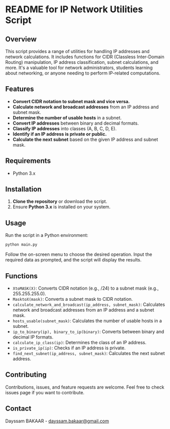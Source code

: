 # README for IP Network Utilities Script

## Overview
This script provides a range of utilities for handling IP addresses and network calculations. It includes functions for CIDR (Classless Inter-Domain Routing) manipulation, IP address classification, subnet calculations, and more. It's a valuable tool for network administrators, students learning about networking, or anyone needing to perform IP-related computations.

## Features
- **Convert CIDR notation to subnet mask and vice versa.**
- **Calculate network and broadcast addresses** from an IP address and subnet mask.
- **Determine the number of usable hosts** in a subnet.
- **Convert IP addresses** between binary and decimal formats.
- **Classify IP addresses** into classes (A, B, C, D, E).
- **Identify if an IP address is private or public.**
- **Calculate the next subnet** based on the given IP address and subnet mask.

## Requirements
- Python 3.x

## Installation
1. **Clone the repository** or download the script.
2. Ensure **Python 3.x** is installed on your system.

## Usage
Run the script in a Python environment:
```bash
python main.py
```
Follow the on-screen menu to choose the desired operation. Input the required data as prompted, and the script will display the results.

## Functions
- `XtoMASK(X)`: Converts CIDR notation (e.g., /24) to a subnet mask (e.g., 255.255.255.0).
- `MasktoX(mask)`: Converts a subnet mask to CIDR notation.
- `calculate_network_and_broadcast(ip_address, subnet_mask)`: Calculates network and broadcast addresses from an IP address and a subnet mask.
- `hosts_usable(subnet_mask)`: Calculates the number of usable hosts in a subnet.
- `ip_to_binary(ip), binary_to_ip(binary)`: Converts between binary and decimal IP formats.
- `calculate_ip_class(ip)`: Determines the class of an IP address.
- `is_private_ip(ip)`: Checks if an IP address is private.
- `find_next_subnet(ip_address, subnet_mask)`: Calculates the next subnet address.

## Contributing
Contributions, issues, and feature requests are welcome. Feel free to check issues page if you want to contribute.

## Contact
Dayssam BAKAAR - dayssam.bakaar@gmail.com
